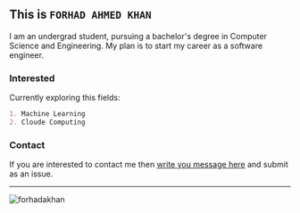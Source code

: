 ## This is `FORHAD AHMED KHAN`

I am an undergrad student, pursuing a bachelor's degree in Computer Science and Engineering. My plan is to start my career as a software engineer. 


### Interested

Currently exploring this fields:

```markdown
1. Machine Learning
2. Cloude Computing
```


### Contact

If you are interested to contact me then [write you message here](https://github.com/forhadakhan/forhadakhan/issues/new) and submit as an issue.  

______

![forhadakhan](https://avatars.githubusercontent.com/u/89868933?v=4)
